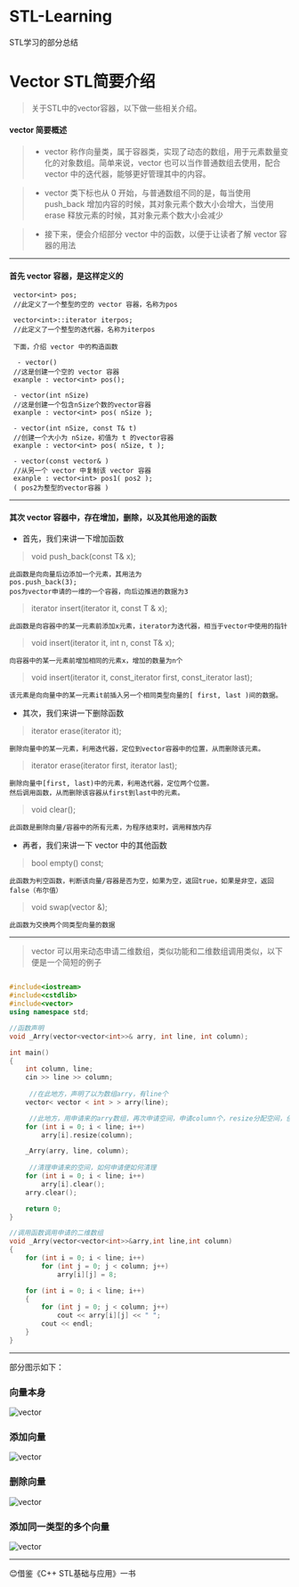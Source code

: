 # STL-Learning
STL学习的部分总结

# Vector STL简要介绍


 > 关于STL中的vector容器，以下做一些相关介绍。

#### vector 简要概述

 >- vector 称作向量类，属于容器类，实现了动态的数组，用于元素数量变化的对象数组。简单来说，vector 也可以当作普通数组去使用，配合 vector 中的迭代器，能够更好管理其中的内容。

 >- vector 类下标也从 0 开始，与普通数组不同的是，每当使用 push_back 增加内容的时候，其对象元素个数大小会增大，当使用 erase 释放元素的时候，其对象元素个数大小会减少

 >- 接下来，便会介绍部分 vector 中的函数，以便于让读者了解 vector 容器的用法

---

####  首先 vector 容器，是这样定义的
     vector<int> pos;
     //此定义了一个整型的空的 vector 容器，名称为pos

     vector<int>::iterator iterpos;
     //此定义了一个整型的迭代器，名称为iterpos

     下面，介绍 vector 中的构造函数
     
      - vector()
     //这是创建一个空的 vector 容器
     exanple : vector<int> pos();

     - vector(int nSize)
     //这是创建一个包含nSize个数的vector容器
     exanple : vector<int> pos( nSize );
     
     - vector(int nSize, const T& t)
     //创建一个大小为 nSize，初值为 t 的vector容器
     exanple : vector<int> pos( nSize, t );

     - vector(const vector& )
     //从另一个 vector 中复制该 vector 容器
     exanple : vector<int> pos1( pos2 );
     ( pos2为整型的vector容器 )

---

#### 其次 vector 容器中，存在增加，删除，以及其他用途的函数

- 首先，我们来讲一下增加函数

> void push_back(const T& x);
    
    此函数是向向量后边添加一个元素，其用法为
    pos.push_back(3);
    pos为vector申请的一维的一个容器，向后边推进的数据为3

> iterator insert(iterator it, const T & x);

    此函数是向容器中的某一元素前添加x元素，iterator为迭代器，相当于vector中使用的指针

> void insert(iterator it, int n, const T& x);

    向容器中的某一元素前增加相同的元素x，增加的数量为n个

> void insert(iterator it, const_iterator first, const_iterator last);

    该元素是向向量中的某一元素it前插入另一个相同类型向量的[ first, last )间的数据。

- 其次，我们来讲一下删除函数
> iterator erase(iterator it);

    删除向量中的某一元素，利用迭代器，定位到vector容器中的位置，从而删除该元素。

> iterator erase(iterator first, iterator last);

    删除向量中[first, last)中的元素，利用迭代器，定位两个位置。
    然后调用函数，从而删除该容器从first到last中的元素。

> void clear();

    此函数是删除向量/容器中的所有元素，为程序结束时，调用释放内存


- 再者，我们来讲一下 vector 中的其他函数

> bool empty() const;

    此函数为判空函数，判断该向量/容器是否为空，如果为空，返回true，如果是非空，返回false（布尔值）

> void swap(vector &);

    此函数为交换两个同类型向量的数据


---
> vector 可以用来动态申请二维数组，类似功能和二维数组调用类似，以下便是一个简短的例子

```C++

#include<iostream>
#include<cstdlib>
#include<vector>
using namespace std;

//函数声明
void _Arry(vector<vector<int>>& arry, int line, int column);

int main()
{
	int column, line;
	cin >> line >> column;
    
     //在此地方，声明了以为数组arry，有line个
	vector< vector < int > > arry(line);

     //此地方，用申请来的arry数组，再次申请空间，申请column个，resize分配空间，创建对象
	for (int i = 0; i < line; i++)
		arry[i].resize(column);

	_Arry(arry, line, column);
	
     //清理申请来的空间，如何申请便如何清理
	for (int i = 0; i < line; i++)
		arry[i].clear();
	arry.clear();

	return 0;
}

//调用函数调用申请的二维数组
void _Arry(vector<vector<int>>&arry,int line,int column)
{
	for (int i = 0; i < line; i++)
		for (int j = 0; j < column; j++)
			arry[i][j] = 8;

	for (int i = 0; i < line; i++)
	{
		for (int j = 0; j < column; j++)
			cout << arry[i][j] << " ";
		cout << endl;
	}
}

```

---

部分图示如下：

### 向量本身

![vector](./vector-1.png)

### 添加向量

![vector](./vector-2.png)

### 删除向量

![vector](./vector-3.png)

### 添加同一类型的多个向量

![vector](./vector-4.png)


---

<div class="footer">

   😊借鉴《C++ STL基础与应用》一书

</div>



